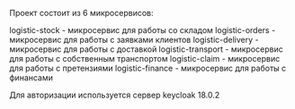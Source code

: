 Проект состоит из 6 микросервисов:

logistic-stock - микросервис для работы со складом
logistic-orders - микросервис для работы с заявками клиентов
logistic-delivery - микросервис для работы с доставкой
logistic-transport - микросервис для работы с собственным транспортом
logistic-claim - микросервис для работы с претензиями
logistic-finance - микросервис для работы с финансами

Для авторизации используется сервер keycloak 18.0.2
